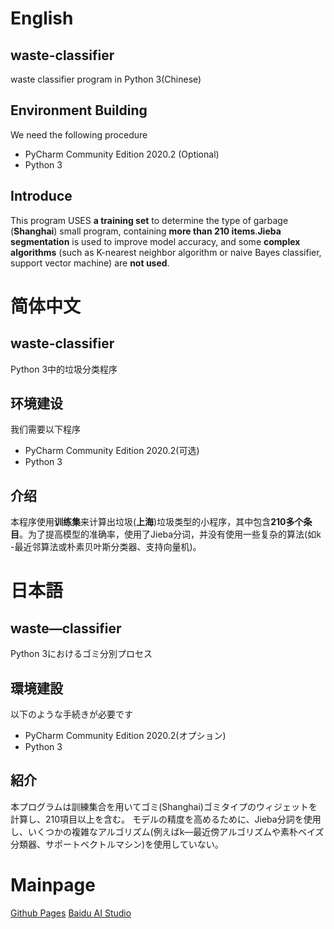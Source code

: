 # English
## waste-classifier
waste classifier program in Python 3(Chinese)



## Environment Building
We need the following procedure
- PyCharm Community Edition 2020.2 (Optional)
- Python 3


## Introduce
This program USES **a training set** to determine the type of garbage (**Shanghai**) small program, containing **more than 210 items**.**Jieba segmentation** is used to improve model accuracy, and some **complex algorithms** (such as K-nearest neighbor algorithm or naive Bayes classifier, support vector machine) are **not used**.


# 简体中文

## waste-classifier
Python 3中的垃圾分类程序
## 环境建设
我们需要以下程序
- PyCharm Community Edition 2020.2(可选)
- Python 3
## 介绍
本程序使用**训练集**来计算出垃圾(**上海**)垃圾类型的小程序，其中包含**210多个条目**。为了提高模型的准确率，使用了Jieba分词，并没有使用一些复杂的算法(如k -最近邻算法或朴素贝叶斯分类器、支持向量机)。


# 日本語


## waste—classifier
Python 3におけるゴミ分別プロセス
## 環境建設

以下のような手続きが必要です
- PyCharm Community Edition 2020.2(オプション)
- Python 3
## 紹介

本プログラムは訓練集合を用いてゴミ(Shanghai)ゴミタイプのウィジェットを計算し、210項目以上を含む。
モデルの精度を高めるために、Jieba分詞を使用し、いくつかの複雑なアルゴリズム(例えばk—最近傍アルゴリズムや素朴ベイズ分類器、サポートベクトルマシン)を使用していない。

# Mainpage
[Github Pages](http://xiezheyuan.top/waste-classifier)
[Baidu AI Studio](https://aistudio.baidu.com/aistudio/datasetdetail/56238)
